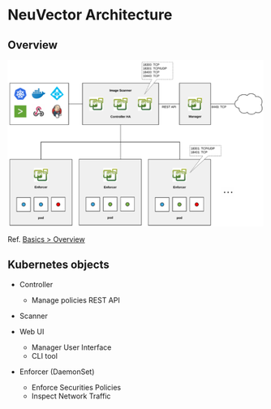 # NeuVector Architecture

## Overview

![archivecture overview](assets/images/neuvector-architecture-overview.png)

Ref. [Basics > Overview](https://docs.neuvector.com/basics/overview)

## Kubernetes objects

* Controller
  * Manage policies REST API

* Scanner

* Web UI
  * Manager User Interface
  * CLI tool

* Enforcer (DaemonSet)
  * Enforce Securities Policies
  * Inspect Network Traffic
